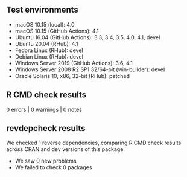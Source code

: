 ## Test environments

* macOS 10.15 (local): 4.0
* macOS 10.15 (GitHub Actions): 4.1
* Ubuntu 16.04 (GitHub Actions): 3.3, 3.4, 3.5, 4.0, 4.1, devel
* Ubuntu 20.04 (RHub): 4.1
* Fedora Linux (RHub): devel
* Debian Linux (RHub): devel
* Windows Server 2019 (GitHub Actions): 3.6, 4.1
* Windows Server 2008 R2 SP1 32/64-bit (win-builder): devel
* Oracle Solaris 10, x86, 32-bit (RHub): patched

## R CMD check results

0 errors | 0 warnings | 0 notes

## revdepcheck results

We checked 1 reverse dependencies, comparing R CMD check results across CRAN and dev versions of this package.

 * We saw 0 new problems
 * We failed to check 0 packages
